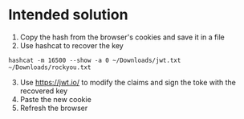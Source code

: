 # Intended solution

1. Copy the hash from the browser's cookies and save it in a file
2. Use hashcat to recover the key

```
hashcat -m 16500 --show -a 0 ~/Downloads/jwt.txt ~/Downloads/rockyou.txt 
```

3. Use https://jwt.io/ to modify the claims and sign the toke with the recovered key
4. Paste the new cookie
5. Refresh the browser